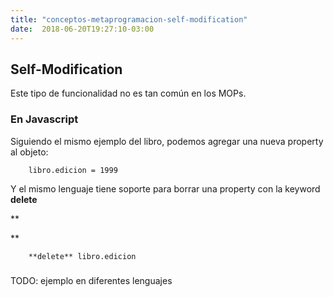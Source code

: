 ```yaml
---
title: "conceptos-metaprogramacion-self-modification"
date:  2018-06-20T19:27:10-03:00
---
```



## Self-Modification

Este tipo de funcionalidad no es tan común en los MOPs. 
### En Javascript

Siguiendo el mismo ejemplo del libro, podemos agregar una nueva property al objeto:



        libro.edicion = 1999


Y el mismo lenguaje tiene soporte para borrar una property con la keyword **delete**

**

**


        **delete** libro.edicion
### 

TODO: ejemplo en diferentes lenguajes
